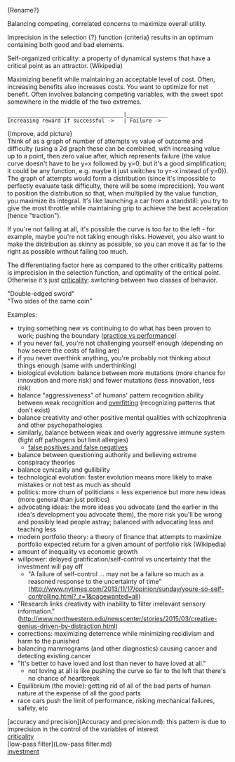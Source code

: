 {Rename?}

Balancing competing, correlated concerns to maximize overall utility.

Imprecision in the selection {?} function {criteria} results in an optimum containing both good and bad elements.

Self-organized criticality: a property of dynamical systems that have a critical point as an attractor. (Wikipedia)

Maximizing benefit while maintaining an acceptable level of cost.  Often, increasing benefits also increases costs.  You want to optimize for net benefit.  Often involves balancing competing variables, with the sweet spot somewhere in the middle of the two extremes.


	_____________________________________|_____________
	Increasing reward if successful ->   | Failure ->

{Improve, add picture}  
Think of as a graph of number of attempts vs value of outcome and difficulty (using a 2d graph these can be combined, with increasing value up to a point, then zero value after, which represents failure {the value curve doesn't have to be y=x followed by y=0, but it's a good simplification; it could be any function, e.g. maybe it just switches to y=-x instead of y=0}). The graph of attempts would form a distribution (since it's impossible to perfectly evaluate task difficulty, there will be some imprecision). You want to position the distribution so that, when multiplied by the value function, you maximize its integral.  It's like launching a car from a standstill: you try to give the most throttle while maintaining grip to achieve the best acceleration (hence "traction").

If you're not failing at all, it's possible the curve is too far to the left - for example, maybe you're not taking enough risks.  However, you also want to make the distribution as skinny as possible, so you can move it as far to the right as possible without failing too much.

The differentiating factor here as compared to the other criticality patterns is imprecision in the selection function, and optimality of the critical point. Otherwise it's just [criticality](Criticality.md): switching between two classes of behavior.

"Double-edged sword"  
"Two sides of the same coin"

Examples:
- trying something new vs continuing to do what has been proven to work; pushing the boundary ([practice vs performance](Investment.md#practice-vs-performance))
- if you never fail, you're not challenging yourself enough (depending on how severe the costs of failing are)
- if you never overthink anything, you're probably not thinking about things enough (same with underthinking)
- biological evolution: balance between more mutations (more chance for innovation and more risk) and fewer mutations (less innovation, less risk)
- balance "aggressiveness" of humans' pattern recognition ability between weak recognition and [overfitting](Overfitting.md) (recognizing patterns that don't exist)
- balance creativity and other positive mental qualities with schizophrenia and other psychopathologies
- similarly, balance between weak and overly aggressive immune system (fight off pathogens but limit allergies)
	- [false positives and false negatives](Testing.md#false-positives-and-false-negatives)
- balance between questioning authority and believing extreme conspiracy theories
- balance cynicality and gullibility
- technological evolution: faster evolution means more likely to make mistakes or not test as much as should
- politics: more churn of politicians = less experience but more new ideas (more general than just politics)
- advocating ideas: the more ideas you advocate (and the earlier in the idea's development you advocate them), the more risk you'll be wrong and possibly lead people astray; balanced with advocating less and teaching less
- modern portfolio theory: a theory of finance that attempts to maximize portfolio expected return for a given amount of portfolio risk (Wikipedia)
- amount of inequality vs economic growth
- willpower: delayed gratification/self-control vs uncertainty that the investment will pay off
	- "A failure of self-control ... may not be a failure so much as a reasoned response to the uncertainty of time" (http://www.nytimes.com/2013/11/17/opinion/sunday/youre-so-self-controlling.html?_r=1&pagewanted=all)
- "Research links creativity with inability to filter irrelevant sensory information." (http://www.northwestern.edu/newscenter/stories/2015/03/creative-genius-driven-by-distraction.html)
- corrections: maximizing deterrence while minimizing recidivism and harm to the punished
- balancing mammograms (and other diagnostics) causing cancer and detecting existing cancer
- "It's better to have loved and lost than never to have loved at all."
	- not loving at all is like pushing the curve so far to the left that there's no chance of heartbreak
- Equilibrium (the movie): getting rid of all of the bad parts of human nature at the expense of all the good parts
- race cars push the limit of performance, risking mechanical failures, safety, etc

[accuracy and precision](Accuracy and precision.md): this pattern is due to imprecision in the control of the variables of interest  
[criticality](Criticality.md)  
[low-pass filter](Low-pass filter.md)  
[investment](Investment.md)
